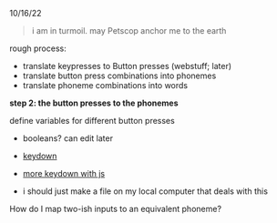 10/16/22
> i am in turmoil. may Petscop anchor me to the earth

rough process:
- translate keypresses to Button presses (webstuff; later)
- translate button press combinations into phonemes 
- translate phoneme combinations into words

**step 2: the button presses to the phonemes**

define variables for different button presses
- booleans? can edit later
- [keydown](https://developer.mozilla.org/en-US/docs/Web/API/KeyboardEvent/key)
- [more keydown with js](https://www.youtube.com/watch?v=InKP-eRx6ts)


- i should just make a file on my local computer that deals with this


How do I map two-ish inputs to an equivalent phoneme?